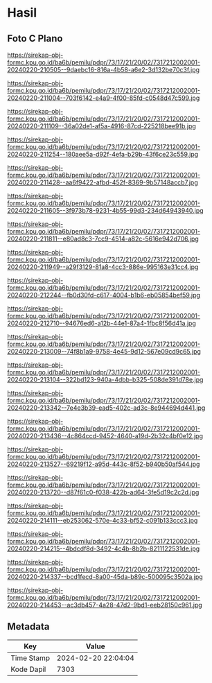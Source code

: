 # Hasil

## Foto C Plano

https://sirekap-obj-formc.kpu.go.id/ba6b/pemilu/pdpr/73/17/21/20/02/7317212002001-20240220-210505--9daebc16-816a-4b58-a6e2-3d132be70c3f.jpg

https://sirekap-obj-formc.kpu.go.id/ba6b/pemilu/pdpr/73/17/21/20/02/7317212002001-20240220-211004--703f6142-e4a9-4f00-85fd-c0548d47c599.jpg

https://sirekap-obj-formc.kpu.go.id/ba6b/pemilu/pdpr/73/17/21/20/02/7317212002001-20240220-211109--36a02de1-af5a-4916-87cd-225218bee91b.jpg

https://sirekap-obj-formc.kpu.go.id/ba6b/pemilu/pdpr/73/17/21/20/02/7317212002001-20240220-211254--180aee5a-d92f-4efa-b29b-43f6ce23c559.jpg

https://sirekap-obj-formc.kpu.go.id/ba6b/pemilu/pdpr/73/17/21/20/02/7317212002001-20240220-211428--aa6f9422-afbd-452f-8369-9b57148accb7.jpg

https://sirekap-obj-formc.kpu.go.id/ba6b/pemilu/pdpr/73/17/21/20/02/7317212002001-20240220-211605--3f973b78-9231-4b55-99d3-234d64943940.jpg

https://sirekap-obj-formc.kpu.go.id/ba6b/pemilu/pdpr/73/17/21/20/02/7317212002001-20240220-211811--e80ad8c3-7cc9-4514-a82c-5616e942d706.jpg

https://sirekap-obj-formc.kpu.go.id/ba6b/pemilu/pdpr/73/17/21/20/02/7317212002001-20240220-211949--a29f3129-81a8-4cc3-886e-995163e31cc4.jpg

https://sirekap-obj-formc.kpu.go.id/ba6b/pemilu/pdpr/73/17/21/20/02/7317212002001-20240220-212244--fb0d30fd-c617-4004-b1b6-eb05854bef59.jpg

https://sirekap-obj-formc.kpu.go.id/ba6b/pemilu/pdpr/73/17/21/20/02/7317212002001-20240220-212710--94676ed6-a12b-44e1-87a4-1fbc8f56d41a.jpg

https://sirekap-obj-formc.kpu.go.id/ba6b/pemilu/pdpr/73/17/21/20/02/7317212002001-20240220-213009--74f8b1a9-9758-4e45-9d12-567e09cd9c65.jpg

https://sirekap-obj-formc.kpu.go.id/ba6b/pemilu/pdpr/73/17/21/20/02/7317212002001-20240220-213104--322bd123-940a-4dbb-b325-508de391d78e.jpg

https://sirekap-obj-formc.kpu.go.id/ba6b/pemilu/pdpr/73/17/21/20/02/7317212002001-20240220-213342--7e4e3b39-ead5-402c-ad3c-8e944694d441.jpg

https://sirekap-obj-formc.kpu.go.id/ba6b/pemilu/pdpr/73/17/21/20/02/7317212002001-20240220-213436--4c864ccd-9452-4640-a19d-2b32c4bf0e12.jpg

https://sirekap-obj-formc.kpu.go.id/ba6b/pemilu/pdpr/73/17/21/20/02/7317212002001-20240220-213527--69219f12-a95d-443c-8f52-b940b50af544.jpg

https://sirekap-obj-formc.kpu.go.id/ba6b/pemilu/pdpr/73/17/21/20/02/7317212002001-20240220-213720--d87f61c0-f038-422b-ad64-3fe5d19c2c2d.jpg

https://sirekap-obj-formc.kpu.go.id/ba6b/pemilu/pdpr/73/17/21/20/02/7317212002001-20240220-214111--eb253062-570e-4c33-bf52-c091b133ccc3.jpg

https://sirekap-obj-formc.kpu.go.id/ba6b/pemilu/pdpr/73/17/21/20/02/7317212002001-20240220-214215--4bdcdf8d-3492-4c4b-8b2b-8211122531de.jpg

https://sirekap-obj-formc.kpu.go.id/ba6b/pemilu/pdpr/73/17/21/20/02/7317212002001-20240220-214337--bcd1fecd-8a00-45da-b89c-500095c3502a.jpg

https://sirekap-obj-formc.kpu.go.id/ba6b/pemilu/pdpr/73/17/21/20/02/7317212002001-20240220-214453--ac3db457-4a28-47d2-9bd1-eeb28150c961.jpg


## Metadata

| Key        | Value               |
| ---------- | ------------------- |
| Time Stamp | 2024-02-20 22:04:04 |
| Kode Dapil | 7303                |



